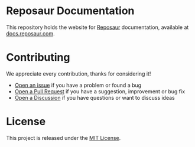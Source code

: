 # Reposaur Documentation

This repository holds the website for [Reposaur][reposaur] documentation,
available at [docs.reposaur.com][docs].

# Contributing

We appreciate every contribution, thanks for considering it!

- [Open an issue][issues] if you have a problem or found a bug
- [Open a Pull Request][pulls] if you have a suggestion, improvement or bug fix
- [Open a Discussion][discussions] if you have questions or want to discuss ideas

# License

This project is released under the [MIT License](LICENSE).

[reposaur]: https://github.com/reposaur/reposaur
[docs]: https://docs.reposaur.com
[issues]: https://github.com/reposaur/docs/issues
[pulls]: https://github.com/reposaur/docs/pulls
[discussions]: https://github.com/orgs/docs/discussions
